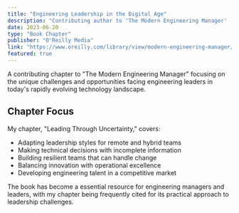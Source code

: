 ```yaml
---
title: "Engineering Leadership in the Digital Age"
description: "Contributing author to 'The Modern Engineering Manager' - a comprehensive guide covering the evolving role of engineering leadership."
date: 2023-06-20
type: "Book Chapter"
publisher: "O'Reilly Media"
link: "https://www.oreilly.com/library/view/modern-engineering-manager/9781098123456/"
featured: true
---
```


A contributing chapter to "The Modern Engineering Manager" focusing on the unique challenges and opportunities facing engineering leaders in today's rapidly evolving technology landscape.

## Chapter Focus

My chapter, "Leading Through Uncertainty," covers:

- Adapting leadership styles for remote and hybrid teams
- Making technical decisions with incomplete information
- Building resilient teams that can handle change
- Balancing innovation with operational excellence
- Developing engineering talent in a competitive market

The book has become a essential resource for engineering managers and leaders, with my chapter being frequently cited for its practical approach to leadership challenges.